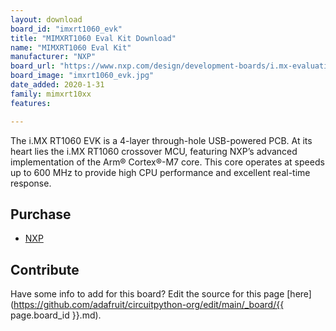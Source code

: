```yaml
---
layout: download
board_id: "imxrt1060_evk"
title: "MIMXRT1060 Eval Kit Download"
name: "MIMXRT1060 Eval Kit"
manufacturer: "NXP"
board_url: "https://www.nxp.com/design/development-boards/i.mx-evaluation-and-development-boards/i.mx-rt1060-evaluation-kit:MIMXRT1060-EVK"
board_image: "imxrt1060_evk.jpg"
date_added: 2020-1-31
family: mimxrt10xx
features:

---
```

The i.MX RT1060 EVK is a 4-layer through-hole USB-powered PCB. At its heart lies the i.MX RT1060 crossover MCU, featuring NXP’s advanced implementation of the Arm® Cortex®-M7 core. This core operates at speeds up to 600 MHz to provide high CPU performance and excellent real-time response.

## Purchase
* [NXP](https://www.nxp.com/design/development-boards/i.mx-evaluation-and-development-boards/i.mx-rt1060-evaluation-kit:MIMXRT1060-EVK)

## Contribute

Have some info to add for this board? Edit the source for this page [here](https://github.com/adafruit/circuitpython-org/edit/main/_board/{{ page.board_id }}.md).
